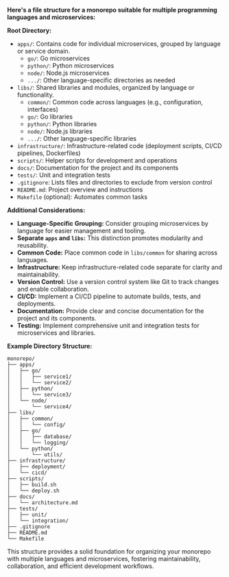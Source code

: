 **Here's a file structure for a monorepo suitable for multiple programming languages and microservices:**

**Root Directory:**

- `apps/`: Contains code for individual microservices, grouped by language or service domain.
    - `go/`: Go microservices
    - `python/`: Python microservices
    - `node/`: Node.js microservices
    - `.../`: Other language-specific directories as needed
- `libs/`: Shared libraries and modules, organized by language or functionality.
    - `common/`: Common code across languages (e.g., configuration, interfaces)
    - `go/`: Go libraries
    - `python/`: Python libraries
    - `node/`: Node.js libraries
    - `.../`: Other language-specific libraries
- `infrastructure/`: Infrastructure-related code (deployment scripts, CI/CD pipelines, Dockerfiles)
- `scripts/`: Helper scripts for development and operations
- `docs/`: Documentation for the project and its components
- `tests/`: Unit and integration tests
- `.gitignore`: Lists files and directories to exclude from version control
- `README.md`: Project overview and instructions
- `Makefile` (optional): Automates common tasks

**Additional Considerations:**

- **Language-Specific Grouping:** Consider grouping microservices by language for easier management and tooling.
- **Separate `apps` and `libs`:** This distinction promotes modularity and reusability.
- **Common Code:** Place common code in `libs/common` for sharing across languages.
- **Infrastructure:** Keep infrastructure-related code separate for clarity and maintainability.
- **Version Control:** Use a version control system like Git to track changes and enable collaboration.
- **CI/CD:** Implement a CI/CD pipeline to automate builds, tests, and deployments.
- **Documentation:** Provide clear and concise documentation for the project and its components.
- **Testing:** Implement comprehensive unit and integration tests for microservices and libraries.

**Example Directory Structure:**

```
monorepo/
├── apps/
│   ├── go/
│   │   ├── service1/
│   │   └── service2/
│   ├── python/
│   │   └── service3/
│   └── node/
│       └── service4/
├── libs/
│   ├── common/
│   │   └── config/
│   ├── go/
│   │   ├── database/
│   │   └── logging/
│   └── python/
│       └── utils/
├── infrastructure/
│   ├── deployment/
│   └── cicd/
├── scripts/
│   ├── build.sh
│   └── deploy.sh
├── docs/
│   └── architecture.md
├── tests/
│   ├── unit/
│   └── integration/
├── .gitignore
├── README.md
└── Makefile
```

This structure provides a solid foundation for organizing your monorepo with multiple languages and microservices, fostering maintainability, collaboration, and efficient development workflows.

